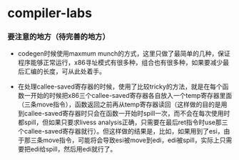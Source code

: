 # compiler-labs

### 要注意的地方（待完善的地方）

- codegen时候使用maxmum munch的方式，这里只做了最简单的几种，保证程序能够正常运行，x86寻址模式有很多种，组合也有很多种，如果要减少最后汇编的长度，可从此处着手。

- 在处理callee-saved寄存器的时候，使用了比较tricky的方法，就是在每个函数一开始的时候把x86三个callee-saved寄存器各自放入一个temp寄存器里面（三条move指令），函数返回之前再从temp寄存器读回（这样做的目的是用到callee-saved寄存器时只会在函数一开始时spill一次，而不会在每次使用时都spill，但如果只要求livess analysis正确，只需要在最后ret指令时use那三个callee-saved寄存器就行）。但这样做的结果是，比如，如果用到了esi，由于那三条move指令，可能将会导致esi被move到edi，edi被spill，实际上只需要把edi给spill，然后用edi就行了。

